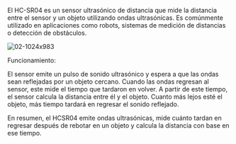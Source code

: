 El HC-SR04 es un sensor ultrasónico de distancia que mide la distancia entre el sensor y un objeto utilizando ondas ultrasónicas. Es comúnmente utilizado en aplicaciones como robots, sistemas de medición de distancias o detección de obstáculos.

![02-1024x983](https://github.com/user-attachments/assets/32ada672-11c4-447d-85a7-dee5943ab185)

Funcionamiento:

El sensor emite un pulso de sonido ultrasónico y espera a que las ondas sean reflejadas por un objeto cercano. Cuando las ondas regresan al sensor, este mide el tiempo que tardaron en volver. A partir de este tiempo, el sensor calcula la distancia entre él y el objeto. Cuanto más lejos esté el objeto, más tiempo tardará en regresar el sonido reflejado.

En resumen, el HCSR04 emite ondas ultrasónicas, mide cuánto tardan en regresar después de rebotar en un objeto y calcula la distancia con base en ese tiempo.
